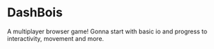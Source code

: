 # DashBois
A multiplayer browser game! Gonna start with basic io and progress to interactivity, movement and more.
